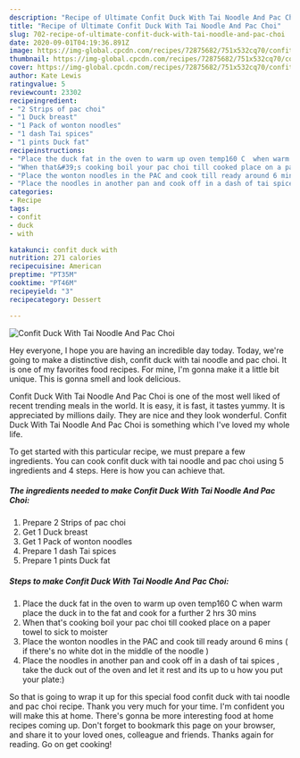 ```yaml
---
description: "Recipe of Ultimate Confit Duck With Tai Noodle And Pac Choi"
title: "Recipe of Ultimate Confit Duck With Tai Noodle And Pac Choi"
slug: 702-recipe-of-ultimate-confit-duck-with-tai-noodle-and-pac-choi
date: 2020-09-01T04:19:36.891Z
image: https://img-global.cpcdn.com/recipes/72875682/751x532cq70/confit-duck-with-tai-noodle-and-pac-choi-recipe-main-photo.jpg
thumbnail: https://img-global.cpcdn.com/recipes/72875682/751x532cq70/confit-duck-with-tai-noodle-and-pac-choi-recipe-main-photo.jpg
cover: https://img-global.cpcdn.com/recipes/72875682/751x532cq70/confit-duck-with-tai-noodle-and-pac-choi-recipe-main-photo.jpg
author: Kate Lewis
ratingvalue: 5
reviewcount: 23302
recipeingredient:
- "2 Strips of pac choi"
- "1 Duck breast"
- "1 Pack of wonton noodles"
- "1 dash Tai spices"
- "1 pints Duck fat"
recipeinstructions:
- "Place the duck fat in the oven to warm up oven temp160 C  when warm place the duck in to the fat and cook for a further 2 hrs 30 mins"
- "When that&#39;s cooking boil your pac choi till cooked place on a paper towel to sick to moister"
- "Place the wonton noodles in the PAC and cook till ready around 6 mins ( if there&#39;s  no white dot in the middle of the noodle )"
- "Place the noodles in another pan and cook off in a dash of tai spices , take the duck out of the oven and let it rest and its up to u how you put your plate:)"
categories:
- Recipe
tags:
- confit
- duck
- with

katakunci: confit duck with 
nutrition: 271 calories
recipecuisine: American
preptime: "PT35M"
cooktime: "PT46M"
recipeyield: "3"
recipecategory: Dessert

---
```



![Confit Duck With Tai Noodle And Pac Choi](https://img-global.cpcdn.com/recipes/72875682/751x532cq70/confit-duck-with-tai-noodle-and-pac-choi-recipe-main-photo.jpg)

Hey everyone, I hope you are having an incredible day today. Today, we're going to make a distinctive dish, confit duck with tai noodle and pac choi. It is one of my favorites food recipes. For mine, I'm gonna make it a little bit unique. This is gonna smell and look delicious.



Confit Duck With Tai Noodle And Pac Choi is one of the most well liked of recent trending meals in the world. It is easy, it is fast, it tastes yummy. It is appreciated by millions daily. They are nice and they look wonderful. Confit Duck With Tai Noodle And Pac Choi is something which I've loved my whole life.


To get started with this particular recipe, we must prepare a few ingredients. You can cook confit duck with tai noodle and pac choi using 5 ingredients and 4 steps. Here is how you can achieve that.

<!--inarticleads1-->

##### The ingredients needed to make Confit Duck With Tai Noodle And Pac Choi:

1. Prepare 2 Strips of pac choi
1. Get 1 Duck breast
1. Get 1 Pack of wonton noodles
1. Prepare 1 dash Tai spices
1. Prepare 1 pints Duck fat




<!--inarticleads2-->

##### Steps to make Confit Duck With Tai Noodle And Pac Choi:

1. Place the duck fat in the oven to warm up oven temp160 C  when warm place the duck in to the fat and cook for a further 2 hrs 30 mins
1. When that&#39;s cooking boil your pac choi till cooked place on a paper towel to sick to moister
1. Place the wonton noodles in the PAC and cook till ready around 6 mins ( if there&#39;s  no white dot in the middle of the noodle )
1. Place the noodles in another pan and cook off in a dash of tai spices , take the duck out of the oven and let it rest and its up to u how you put your plate:)




So that is going to wrap it up for this special food confit duck with tai noodle and pac choi recipe. Thank you very much for your time. I'm confident you will make this at home. There's gonna be more interesting food at home recipes coming up. Don't forget to bookmark this page on your browser, and share it to your loved ones, colleague and friends. Thanks again for reading. Go on get cooking!
